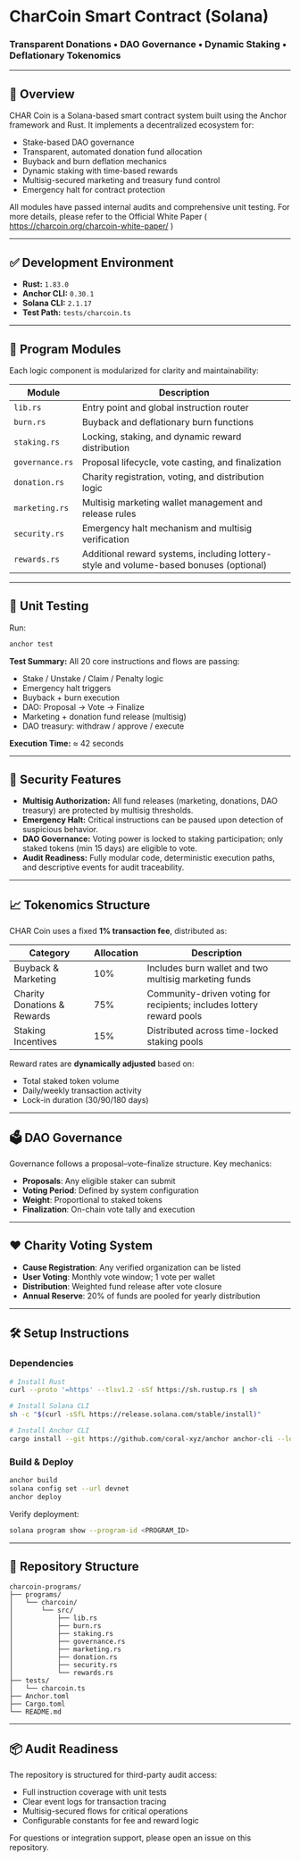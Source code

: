 
# CharCoin Smart Contract (Solana)

### Transparent Donations • DAO Governance • Dynamic Staking • Deflationary Tokenomics

---

## 📌 Overview

CHAR Coin is a Solana-based smart contract system built using the Anchor framework and Rust. It implements a decentralized ecosystem for:

- Stake-based DAO governance  
- Transparent, automated donation fund allocation  
- Buyback and burn deflation mechanics  
- Dynamic staking with time-based rewards  
- Multisig-secured marketing and treasury fund control  
- Emergency halt for contract protection

All modules have passed internal audits and comprehensive unit testing. For more details, please refer to the Official White Paper ( https://charcoin.org/charcoin-white-paper/ )

---

## ✅ Development Environment

- **Rust:** `1.83.0`
- **Anchor CLI:** `0.30.1`
- **Solana CLI:** `2.1.17`
- **Test Path:** `tests/charcoin.ts`

---

## 🧩 Program Modules

Each logic component is modularized for clarity and maintainability:

| Module            | Description                                                                            |
|-------------------|----------------------------------------------------------------------------------------|
| `lib.rs`          | Entry point and global instruction router                                              |
| `burn.rs`         | Buyback and deflationary burn functions                                                |
| `staking.rs`      | Locking, staking, and dynamic reward distribution                                      |
| `governance.rs`   | Proposal lifecycle, vote casting, and finalization                                     |
| `donation.rs`     | Charity registration, voting, and distribution logic                                   |
| `marketing.rs`    | Multisig marketing wallet management and release rules                                 |
| `security.rs`     | Emergency halt mechanism and multisig verification                                     |
| `rewards.rs`      | Additional reward systems, including lottery-style and volume-based bonuses (optional) |

---

## 🧪 Unit Testing

Run:

```bash
anchor test
````

**Test Summary:**
All 20 core instructions and flows are passing:

* Stake / Unstake / Claim / Penalty logic
* Emergency halt triggers
* Buyback + burn execution
* DAO: Proposal → Vote → Finalize
* Marketing + donation fund release (multisig)
* DAO treasury: withdraw / approve / execute

**Execution Time:** ≈ 42 seconds

---

## 🔐 Security Features

* **Multisig Authorization:** All fund releases (marketing, donations, DAO treasury) are protected by multisig thresholds.
* **Emergency Halt:** Critical instructions can be paused upon detection of suspicious behavior.
* **DAO Governance:** Voting power is locked to staking participation; only staked tokens (min 15 days) are eligible to vote.
* **Audit Readiness:** Fully modular code, deterministic execution paths, and descriptive events for audit traceability.

---

## 📈 Tokenomics Structure

CHAR Coin uses a fixed **1% transaction fee**, distributed as:

| Category                    | Allocation | Description                                                           |
| --------------------------- | ---------- | --------------------------------------------------------------------- |
| Buyback & Marketing         | 10%        | Includes burn wallet and two multisig marketing funds                 |
| Charity Donations & Rewards | 75%        | Community-driven voting for recipients; includes lottery reward pools |
| Staking Incentives          | 15%        | Distributed across time-locked staking pools                          |

Reward rates are **dynamically adjusted** based on:

* Total staked token volume
* Daily/weekly transaction activity
* Lock-in duration (30/90/180 days)

---

## 🗳️ DAO Governance

Governance follows a proposal–vote–finalize structure. Key mechanics:

* **Proposals**: Any eligible staker can submit
* **Voting Period**: Defined by system configuration
* **Weight**: Proportional to staked tokens
* **Finalization**: On-chain vote tally and execution

---

## ❤️ Charity Voting System

* **Cause Registration**: Any verified organization can be listed
* **User Voting**: Monthly vote window; 1 vote per wallet
* **Distribution**: Weighted fund release after vote closure
* **Annual Reserve**: 20% of funds are pooled for yearly distribution

---

## 🛠 Setup Instructions

### Dependencies

```bash
# Install Rust
curl --proto '=https' --tlsv1.2 -sSf https://sh.rustup.rs | sh

# Install Solana CLI
sh -c "$(curl -sSfL https://release.solana.com/stable/install)"

# Install Anchor CLI
cargo install --git https://github.com/coral-xyz/anchor anchor-cli --locked
```

### Build & Deploy

```bash
anchor build
solana config set --url devnet
anchor deploy
```

Verify deployment:

```bash
solana program show --program-id <PROGRAM_ID>
```

---

## 📁 Repository Structure

```
charcoin-programs/
├── programs/
│   └── charcoin/
│       └── src/
│           ├── lib.rs
│           ├── burn.rs
│           ├── staking.rs
│           ├── governance.rs
│           ├── marketing.rs
│           ├── donation.rs
│           ├── security.rs
│           └── rewards.rs
├── tests/
│   └── charcoin.ts
├── Anchor.toml
├── Cargo.toml
└── README.md
```

---

## 📦 Audit Readiness

The repository is structured for third-party audit access:

* Full instruction coverage with unit tests
* Clear event logs for transaction tracing
* Multisig-secured flows for critical operations
* Configurable constants for fee and reward logic

For questions or integration support, please open an issue on this repository.
